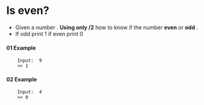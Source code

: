 # Is even?

- Given a number . **Using only /2** how to know if the number **even** or **odd** .
- If odd print 1 if even print 0
#### 01 Example
```
    Input:  9
    >> 1
```
#### 02 Example
```
    Input:  4
    >> 0
```